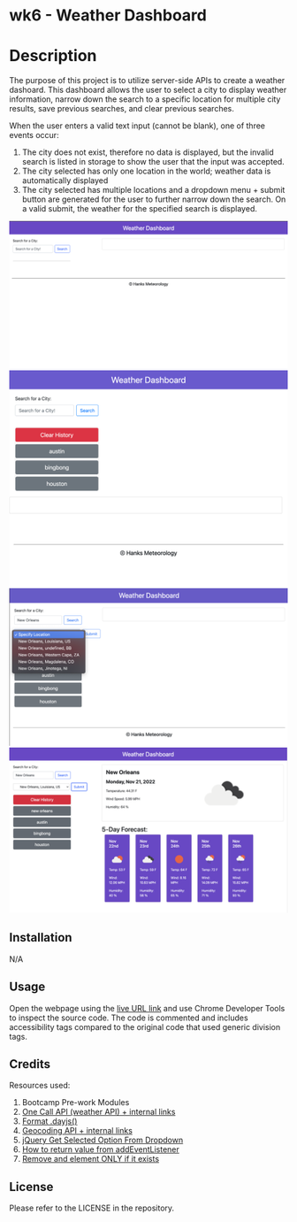 # wk6 - Weather Dashboard

# Description
The purpose of this project is to utilize server-side APIs to create a weather dashoard. This dashboard allows the user to select a city to display weather information, narrow down the search to a specific location for multiple city results, save previous searches, and clear previous searches.

When the user enters a valid text input (cannot be blank), one of three events occur:
1) The city does not exist, therefore no data is displayed, but the invalid search is listed in storage to show the user that the input was accepted.
2) The city selected has only one location in the world; weather data is automatically displayed
3) The city selected has multiple locations and a dropdown menu + submit button are generated for the user to further narrow down the search. On a valid submit, the weather for the specified search is displayed.


![Image of Dashboard with NO previous searches](./assets/images/no-storage.png)
![Image of Dashboard with previous searches](./assets/images/show-storage.png)
![Image of Dashboard with dropdown selection](./assets/images/dropdown-menu.png)
![Image of Dashboard with weather display](./assets/images/weather-display.png)



## Installation

N/A

## Usage

Open the webpage using the [live URL link](https://chloeeh.github.io/hanks-weather-dashboard/) and use Chrome Developer Tools to inspect the source code. The code is commented and includes accessibility tags compared to the original code that used generic division tags.


## Credits

Resources used:
1) Bootcamp Pre-work Modules
2) [One Call API (weather API) + internal links](https://openweathermap.org/api/one-call-3)
3) [Format .dayjs()](https://day.js.org/docs/en/display/format) 
4) [Geocoding API + internal links](https://openweathermap.org/api/geocoding-api)
5) [jQuery Get Selected Option From Dropdown](https://stackoverflow.com/questions/10659097/jquery-get-selected-option-from-dropdown)
6) [How to return value from addEventListener](https://stackoverflow.com/questions/33501696/how-to-return-value-from-addeventlistener)
7) [Remove and element ONLY if it exists](https://forum.jquery.com/topic/jquery-remove-an-element-only-if-exists)


## License

Please refer to the LICENSE in the repository.
